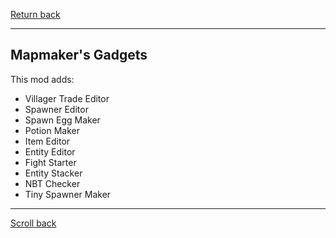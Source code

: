 [Return back](../helpful_mods.md#Helpful-Mods)

----
## Mapmaker's Gadgets

This mod adds:
- Villager Trade Editor
- Spawner Editor
- Spawn Egg Maker
- Potion Maker
- Item Editor
- Entity Editor
- Fight Starter
- Entity Stacker
- NBT Checker
- Tiny Spawner Maker

----
[Scroll back](#Mapmaker's-Gadgets)